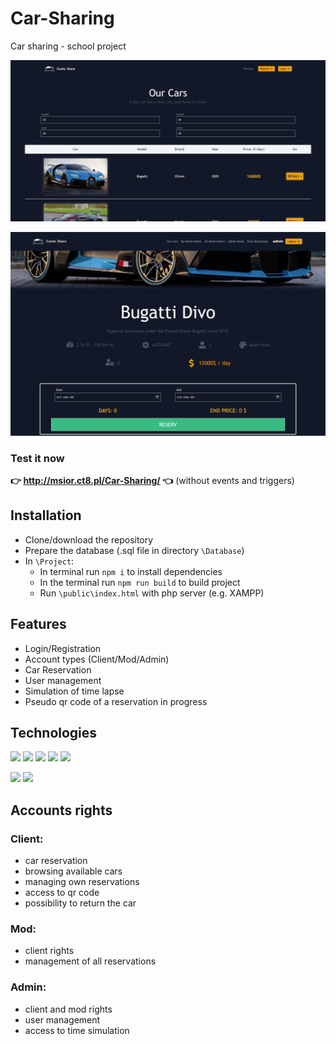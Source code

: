 # Car-Sharing
Car sharing - school project

![look1](img/look1.png)

![look2](img/look2.png)

### Test it now 
**👉 http://msior.ct8.pl/Car-Sharing/ 👈** (without events and triggers)


## Installation

 - Clone/download the repository
 - Prepare the database (.sql file in directory `\Database`)
 - In `\Project`:
   - In terminal run `npm i` to install dependencies
   - In the terminal run `npm run build` to build project
   - Run `\public\index.html` with php server (e.g. XAMPP)
    

## Features

- Login/Registration
- Account types (Client/Mod/Admin)
- Car Reservation
- User management
- Simulation of time lapse
- Pseudo qr code of a reservation in progress


## Technologies

<p>
 <img src="https://img.shields.io/badge/Svelte-FF3E00?logo=Svelte&logoColor=white&style=for-the-badge" /> 
 <img src="https://img.shields.io/badge/JavaScript-F7DF1E?logo=JavaScript&logoColor=black&style=for-the-badge" /> 
 <img src="https://img.shields.io/badge/HTML5-E34F26?logo=HTML5&logoColor=white&style=for-the-badge" /> 
 <img src="https://img.shields.io/badge/CSS3-1572B6?logo=CSS3&logoColor=white&style=for-the-badge" /> 
 <img src="https://img.shields.io/badge/Tailwind CSS-06B6D4?logo=Tailwind CSS&logoColor=white&style=for-the-badge" /> 
</p>
<p>
 <img src="https://img.shields.io/badge/PHP-777BB4?logo=PHP&logoColor=white&style=for-the-badge" /> 
 <img src="https://img.shields.io/badge/MySQL-4479A1?logo=MySQL&logoColor=white&style=for-the-badge" />
</p>

## Accounts rights

### Client:
- car reservation
- browsing available cars
- managing own reservations
- access to qr code
- possibility to return the car

### Mod:
- client rights
- management of all reservations

### Admin:
- client and mod rights
- user management
- access to time simulation
